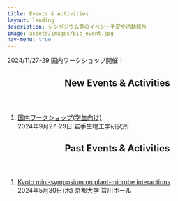 ```yaml
---
title: Events & Activities
layout: landing
description: シンポジウム等のイベント予定や活動報告
image: assets/images/pic_event.jpg
nav-menu: true
---
```


<!-- Main -->
<div id="main">

<!-- New -->
<section id="one">
	<div class="inner">
		<!-- <a href="https://nlr-biology.github.io/Kyoto_mini_sympo_May_30th" class="button next">2024/05/30 シンポジウム開催！</a> -->
		<a class="button next">2024/11/27-29 国内ワークショップ開催！</a>
	</div>
</section>

<!-- One -->
<section id="one">
	<div class="inner">
		<header class="major">
			<h2>New Events & Activities</h2>
		</header>
		<ol>
			<li><a href="https://nlr-biology.github.io/Japan_workshop_2024">国内ワークショップ(学生向け)</a><br>2024年9月27-29日 岩手生物工学研究所</li>
		</ol>
		<header class="major">
			<h2>Past Events & Activities</h2>
		</header>
		<ol>
			<li>
				<div class="8u"><a href="https://nlr-biology.github.io/Kyoto_mini_sympo_May_30th">Kyoto mini-symposium on plant-microbe interactions</a><br>
				2024年5月30日(木) 京都大学 益川ホール</div>
				<div class="4u$"><span class="image fit"><img src="{% link assets/images/nlr_symposium_2024.jfif %}" alt="" /></span></div>
			</li>
		</ol>
	</div>
</section>
